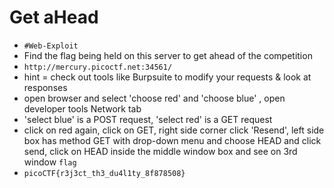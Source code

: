 
# Get aHead

- `#Web-Exploit`
- Find the flag being held on this server to get ahead of the competition
- `http://mercury.picoctf.net:34561/`
- hint = check out tools like Burpsuite to modify your requests & look at responses
- open browser and select 'choose red' and 'choose blue' , open developer tools Network tab
- 'select blue' is a POST request, 'select red' is a GET request
- click on red again, click on GET, right side corner click 'Resend', left side box has method GET with drop-down menu and choose HEAD and click send, click on HEAD inside the middle window box and see on 3rd window `flag`
- `picoCTF{r3j3ct_th3_du4l1ty_8f878508}`